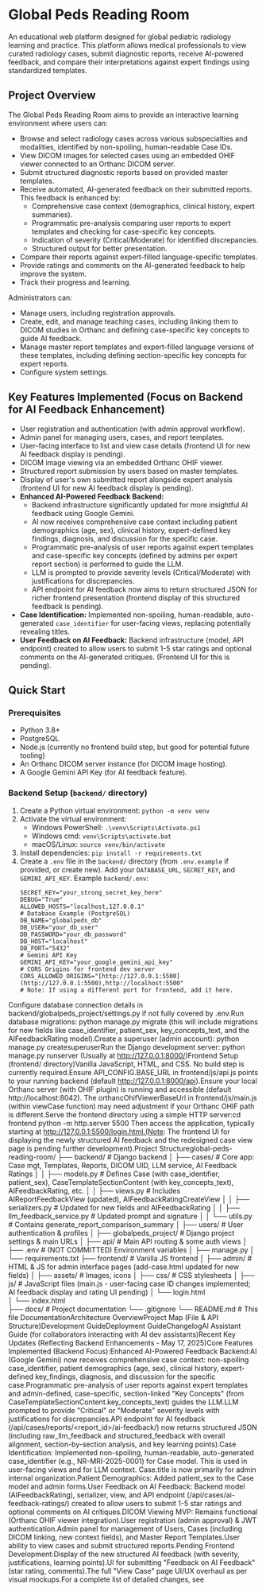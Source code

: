 # Global Peds Reading Room

An educational web platform designed for global pediatric radiology learning and practice. This platform allows medical professionals to view curated radiology cases, submit diagnostic reports, receive AI-powered feedback, and compare their interpretations against expert findings using standardized templates.

## Project Overview

The Global Peds Reading Room aims to provide an interactive learning environment where users can:
- Browse and select radiology cases across various subspecialties and modalities, identified by non-spoiling, human-readable Case IDs.
- View DICOM images for selected cases using an embedded OHIF viewer connected to an Orthanc DICOM server.
- Submit structured diagnostic reports based on provided master templates.
- Receive automated, AI-generated feedback on their submitted reports. This feedback is enhanced by:
    - Comprehensive case context (demographics, clinical history, expert summaries).
    - Programmatic pre-analysis comparing user reports to expert templates and checking for case-specific key concepts.
    - Indication of severity (Critical/Moderate) for identified discrepancies.
    - Structured output for better presentation.
- Compare their reports against expert-filled language-specific templates.
- Provide ratings and comments on the AI-generated feedback to help improve the system.
- Track their progress and learning.

Administrators can:
- Manage users, including registration approvals.
- Create, edit, and manage teaching cases, including linking them to DICOM studies in Orthanc and defining case-specific key concepts to guide AI feedback.
- Manage master report templates and expert-filled language versions of these templates, including defining section-specific key concepts for expert reports.
- Configure system settings.

## Key Features Implemented (Focus on Backend for AI Feedback Enhancement)
- User registration and authentication (with admin approval workflow).
- Admin panel for managing users, cases, and report templates.
- User-facing interface to list and view case details (frontend UI for new AI feedback display is pending).
- DICOM image viewing via an embedded Orthanc OHIF viewer.
- Structured report submission by users based on master templates.
- Display of user's own submitted report alongside expert analysis (frontend UI for new AI feedback display is pending).
- **Enhanced AI-Powered Feedback Backend:**
    - Backend infrastructure significantly updated for more insightful AI feedback using Google Gemini.
    - AI now receives comprehensive case context including patient demographics (age, sex), clinical history, expert-defined key findings, diagnosis, and discussion for the specific case.
    - Programmatic pre-analysis of user reports against expert templates and case-specific key concepts (defined by admins per expert report section) is performed to guide the LLM.
    - LLM is prompted to provide severity levels (Critical/Moderate) with justifications for discrepancies.
    - API endpoint for AI feedback now aims to return structured JSON for richer frontend presentation (frontend display of this structured feedback is pending).
- **Case Identification:** Implemented non-spoiling, human-readable, auto-generated `case_identifier` for user-facing views, replacing potentially revealing titles.
- **User Feedback on AI Feedback:** Backend infrastructure (model, API endpoint) created to allow users to submit 1-5 star ratings and optional comments on the AI-generated critiques. (Frontend UI for this is pending).

## Quick Start

### Prerequisites
- Python 3.8+
- PostgreSQL
- Node.js (currently no frontend build step, but good for potential future tooling)
- An Orthanc DICOM server instance (for DICOM image hosting).
- A Google Gemini API Key (for AI feedback feature).

### Backend Setup (`backend/` directory)
1. Create a Python virtual environment: `python -m venv venv`
2. Activate the virtual environment:
   - Windows PowerShell: `.\venv\Scripts\Activate.ps1`
   - Windows cmd: `venv\Scripts\activate.bat`
   - macOS/Linux: `source venv/bin/activate`
3. Install dependencies: `pip install -r requirements.txt`
4. Create a `.env` file in the `backend/` directory (from `.env.example` if provided, or create new). Add your `DATABASE_URL`, `SECRET_KEY`, and `GEMINI_API_KEY`.
   Example `backend/.env`:
   ```env
   SECRET_KEY="your_strong_secret_key_here"
   DEBUG="True"
   ALLOWED_HOSTS="localhost,127.0.0.1"
   # Database Example (PostgreSQL)
   DB_NAME="globalpeds_db"
   DB_USER="your_db_user"
   DB_PASSWORD="your_db_password"
   DB_HOST="localhost"
   DB_PORT="5432"
   # Gemini API Key
   GEMINI_API_KEY="your_google_gemini_api_key"
   # CORS Origins for frontend dev server
   CORS_ALLOWED_ORIGINS="[http://127.0.0.1:5500](http://127.0.0.1:5500),http://localhost:5500" 
   # Note: If using a different port for frontend, add it here.
Configure database connection details in backend/globalpeds_project/settings.py if not fully covered by .env.Run database migrations: python manage.py migrate (this will include migrations for new fields like case_identifier, patient_sex, key_concepts_text, and the AIFeedbackRating model).Create a superuser (admin account): python manage.py createsuperuserRun the Django development server: python manage.py runserver (Usually at http://127.0.0.1:8000/)Frontend Setup (frontend/ directory)Vanilla JavaScript, HTML, and CSS. No build step is currently required.Ensure API_CONFIG.BASE_URL in frontend/js/api.js points to your running backend (default http://127.0.0.1:8000/api).Ensure your local Orthanc server (with OHIF plugin) is running and accessible (default http://localhost:8042). The orthancOhifViewerBaseUrl in frontend/js/main.js (within viewCase function) may need adjustment if your Orthanc OHIF path is different.Serve the frontend directory using a simple HTTP server:cd frontend
python -m http.server 5500 
Then access the application, typically starting at http://127.0.0.1:5500/login.html.(Note: The frontend UI for displaying the newly structured AI feedback and the redesigned case view page is pending further development).Project Structureglobal-peds-reading-room/
├── backend/                  # Django backend
│   ├── cases/                # Core app: Case mgt, Templates, Reports, DICOM UID, LLM service, AI Feedback Ratings
│   │   ├── models.py         # Defines Case (with case_identifier, patient_sex), CaseTemplateSectionContent (with key_concepts_text), AIFeedbackRating, etc.
│   │   ├── views.py          # Includes AIReportFeedbackView (updated), AIFeedbackRatingCreateView
│   │   ├── serializers.py    # Updated for new fields and AIFeedbackRating
│   │   ├── llm_feedback_service.py # Updated prompt and signature
│   │   └── utils.py          # Contains generate_report_comparison_summary
│   ├── users/                # User authentication & profiles
│   ├── globalpeds_project/   # Django project settings & main URLs
│   ├── api/                  # Main API routing & some auth views
│   ├── .env                  # (NOT COMMITTED) Environment variables
│   ├── manage.py
│   └── requirements.txt
├── frontend/                 # Vanilla JS frontend
│   ├── admin/                # HTML & JS for admin interface pages (add-case.html updated for new fields)
│   ├── assets/               # Images, icons
│   ├── css/                  # CSS stylesheets
│   ├── js/                   # JavaScript files (main.js - user-facing case ID changes implemented; AI feedback display and rating UI pending)
│   └── login.html            
│   └── index.html            
├── docs/                     # Project documentation
└── .gitignore
└── README.md                 # This file
DocumentationArchitecture OverviewProject Map (File & API Structure)Development GuideDeployment GuideChangelogAI Assistant Guide (for collaborators interacting with AI dev assistants)Recent Key Updates (Reflecting Backend Enhancements - May 17, 2025)Core Features Implemented (Backend Focus):Enhanced AI-Powered Feedback Backend:AI (Google Gemini) now receives comprehensive case context: non-spoiling case_identifier, patient demographics (age, sex), clinical history, expert-defined key_findings, diagnosis, and discussion for the specific case.Programmatic pre-analysis of user reports against expert templates and admin-defined, case-specific, section-linked "Key Concepts" (from CaseTemplateSectionContent.key_concepts_text) guides the LLM.LLM prompted to provide "Critical" or "Moderate" severity levels with justifications for discrepancies.API endpoint for AI feedback (/api/cases/reports/<report_id>/ai-feedback/) now returns structured JSON (including raw_llm_feedback and structured_feedback with overall alignment, section-by-section analysis, and key learning points).Case Identification: Implemented non-spoiling, human-readable, auto-generated case_identifier (e.g., NR-MRI-2025-0001) for Case model. This is used in user-facing views and for LLM context. Case.title is now primarily for admin internal organization.Patient Demographics: Added patient_sex to the Case model and admin forms.User Feedback on AI Feedback: Backend model (AIFeedbackRating), serializer, view, and API endpoint (/api/cases/ai-feedback-ratings/) created to allow users to submit 1-5 star ratings and optional comments on AI critiques.DICOM Viewing MVP: Remains functional (Orthanc OHIF viewer integration).User registration (admin approval) & JWT authentication.Admin panel for management of Users, Cases (including DICOM linking, new context fields), and Master Report Templates.User ability to view cases and submit structured reports.Pending Frontend Development:Display of the new structured AI feedback (with severity, justifications, learning points).UI for submitting "Feedback on AI Feedback" (star rating, comments).The full "View Case" page UI/UX overhaul as per visual mockups.For a complete list of detailed changes, see